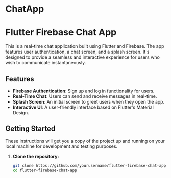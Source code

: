# ChatApp

# Flutter Firebase Chat App

This is a real-time chat application built using Flutter and Firebase. The app features user authentication, a chat screen, and a splash screen. It's designed to provide a seamless and interactive experience for users who wish to communicate instantaneously.

## Features

- **Firebase Authentication**: Sign up and log in functionality for users.
- **Real-Time Chat**: Users can send and receive messages in real-time.
- **Splash Screen**: An initial screen to greet users when they open the app.
- **Interactive UI**: A user-friendly interface based on Flutter's Material Design.

## Getting Started

These instructions will get you a copy of the project up and running on your local machine for development and testing purposes.

1. **Clone the repository:**

   ```bash
   git clone https://github.com/yourusername/flutter-firebase-chat-app.git
   cd flutter-firebase-chat-app
   ```
